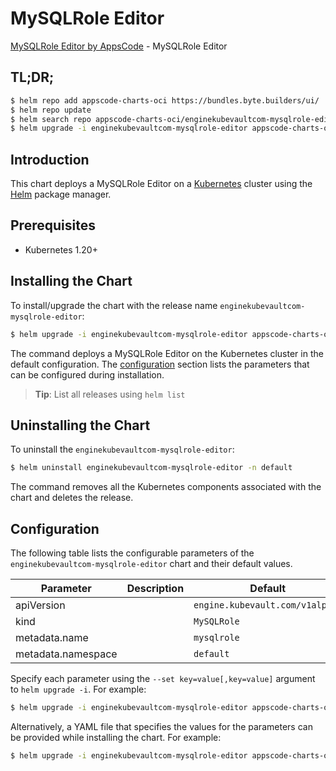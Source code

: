 # MySQLRole Editor

[MySQLRole Editor by AppsCode](https://byte.builders) - MySQLRole Editor

## TL;DR;

```bash
$ helm repo add appscode-charts-oci https://bundles.byte.builders/ui/
$ helm repo update
$ helm search repo appscode-charts-oci/enginekubevaultcom-mysqlrole-editor --version=v0.4.19
$ helm upgrade -i enginekubevaultcom-mysqlrole-editor appscode-charts-oci/enginekubevaultcom-mysqlrole-editor -n default --create-namespace --version=v0.4.19
```

## Introduction

This chart deploys a MySQLRole Editor on a [Kubernetes](http://kubernetes.io) cluster using the [Helm](https://helm.sh) package manager.

## Prerequisites

- Kubernetes 1.20+

## Installing the Chart

To install/upgrade the chart with the release name `enginekubevaultcom-mysqlrole-editor`:

```bash
$ helm upgrade -i enginekubevaultcom-mysqlrole-editor appscode-charts-oci/enginekubevaultcom-mysqlrole-editor -n default --create-namespace --version=v0.4.19
```

The command deploys a MySQLRole Editor on the Kubernetes cluster in the default configuration. The [configuration](#configuration) section lists the parameters that can be configured during installation.

> **Tip**: List all releases using `helm list`

## Uninstalling the Chart

To uninstall the `enginekubevaultcom-mysqlrole-editor`:

```bash
$ helm uninstall enginekubevaultcom-mysqlrole-editor -n default
```

The command removes all the Kubernetes components associated with the chart and deletes the release.

## Configuration

The following table lists the configurable parameters of the `enginekubevaultcom-mysqlrole-editor` chart and their default values.

|     Parameter      | Description |                  Default                   |
|--------------------|-------------|--------------------------------------------|
| apiVersion         |             | <code>engine.kubevault.com/v1alpha1</code> |
| kind               |             | <code>MySQLRole</code>                     |
| metadata.name      |             | <code>mysqlrole</code>                     |
| metadata.namespace |             | <code>default</code>                       |


Specify each parameter using the `--set key=value[,key=value]` argument to `helm upgrade -i`. For example:

```bash
$ helm upgrade -i enginekubevaultcom-mysqlrole-editor appscode-charts-oci/enginekubevaultcom-mysqlrole-editor -n default --create-namespace --version=v0.4.19 --set apiVersion=engine.kubevault.com/v1alpha1
```

Alternatively, a YAML file that specifies the values for the parameters can be provided while
installing the chart. For example:

```bash
$ helm upgrade -i enginekubevaultcom-mysqlrole-editor appscode-charts-oci/enginekubevaultcom-mysqlrole-editor -n default --create-namespace --version=v0.4.19 --values values.yaml
```
